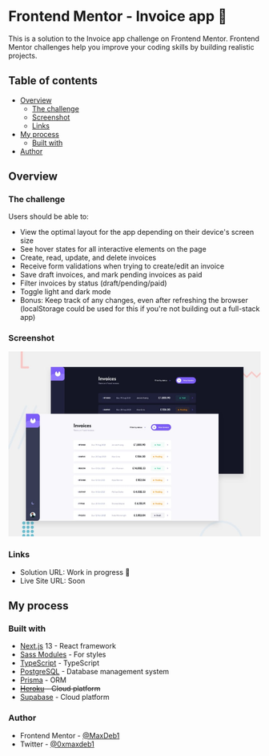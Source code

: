 # Frontend Mentor - Invoice app :construction:

This is a solution to the Invoice app challenge on Frontend Mentor. Frontend Mentor challenges help you improve your coding skills by building realistic projects.

## Table of contents

- [Overview](#overview)
  - [The challenge](#the-challenge)
  - [Screenshot](#screenshot)
  - [Links](#links)
- [My process](#my-process)
  - [Built with](#built-with)
- [Author](#author)

## Overview

### The challenge

Users should be able to:

- View the optimal layout for the app depending on their device's screen size
- See hover states for all interactive elements on the page
- Create, read, update, and delete invoices
- Receive form validations when trying to create/edit an invoice
- Save draft invoices, and mark pending invoices as paid
- Filter invoices by status (draft/pending/paid)
- Toggle light and dark mode
- Bonus: Keep track of any changes, even after refreshing the browser (localStorage could be used for this if you're not building out a full-stack app)

### Screenshot

![](./preview/desktop.jpg)

### Links

- Solution URL: Work in progress :construction:
- Live Site URL: Soon

## My process

### Built with

- [Next.js](https://nextjs.org/) 13 - React framework
- [Sass Modules](https://sass-lang.com/) - For styles
- [TypeScript](https://www.typescriptlang.org/) - TypeScript
- [PostgreSQL](https://www.postgresql.org/) - Database management system
- [Prisma](https://www.prisma.io/) - ORM
- ~~[Heroku](https://www.heroku.com/) - Cloud platform~~
- [Supabase](https://supabase.com/) - Cloud platform

### Author

- Frontend Mentor - [@MaxDeb1](https://www.frontendmentor.io/profile/MaxDeb1)
- Twitter - [@0xmaxdeb1](https://www.twitter.com/0xmaxdeb1)
